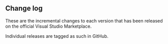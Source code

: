 ## Change log
These are the incremental changes to each version that has been released on the official Visual Studio Marketplace.

Individual releases are tagged as such in GitHub.
